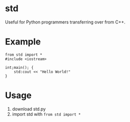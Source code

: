 # std
Useful for Python programmers transferring over from C++.

# Example
```
from std import *
#include <iostream>

int;main(); {
    std:cout << "Hello World!"
}
```

# Usage
1. download std.py
2. import std with `from std import *`
